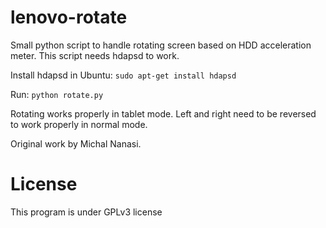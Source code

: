 lenovo-rotate
=============
Small python script to handle rotating screen based on HDD acceleration meter. 
This script needs hdapsd to work. 

Install hdapsd in Ubuntu:
``` sudo apt-get install hdapsd ```

Run: 
``` python rotate.py ```

Rotating works properly in tablet mode. Left and right need to be reversed to work properly in normal mode.

Original work by Michal Nanasi.


License
========
This program is under GPLv3 license 
